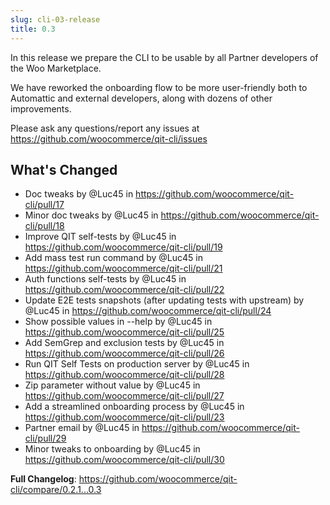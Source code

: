 ```yaml
---
slug: cli-03-release
title: 0.3
---
```

In this release we prepare the CLI to be usable by all Partner developers of the Woo Marketplace.

We have reworked the onboarding flow to be more user-friendly both to Automattic and external developers, along with dozens of other improvements.

Please ask any questions/report any issues at https://github.com/woocommerce/qit-cli/issues


## What's Changed
* Doc tweaks by @Luc45 in https://github.com/woocommerce/qit-cli/pull/17
* Minor doc tweaks by @Luc45 in https://github.com/woocommerce/qit-cli/pull/18
* Improve QIT self-tests by @Luc45 in https://github.com/woocommerce/qit-cli/pull/19
* Add mass test run command by @Luc45 in https://github.com/woocommerce/qit-cli/pull/21
* Auth functions self-tests by @Luc45 in https://github.com/woocommerce/qit-cli/pull/22
* Update E2E tests snapshots (after updating tests with upstream) by @Luc45 in https://github.com/woocommerce/qit-cli/pull/24
* Show possible values in --help by @Luc45 in https://github.com/woocommerce/qit-cli/pull/25
* Add SemGrep and exclusion tests by @Luc45 in https://github.com/woocommerce/qit-cli/pull/26
* Run QIT Self Tests on production server by @Luc45 in https://github.com/woocommerce/qit-cli/pull/28
* Zip parameter without value by @Luc45 in https://github.com/woocommerce/qit-cli/pull/27
* Add a streamlined onboarding process by @Luc45 in https://github.com/woocommerce/qit-cli/pull/23
* Partner email by @Luc45 in https://github.com/woocommerce/qit-cli/pull/29
* Minor tweaks to onboarding by @Luc45 in https://github.com/woocommerce/qit-cli/pull/30


**Full Changelog**: https://github.com/woocommerce/qit-cli/compare/0.2.1...0.3